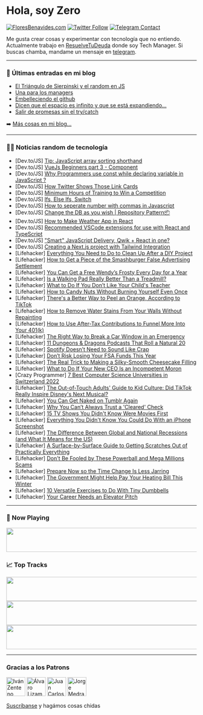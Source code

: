 # Hola, soy Zero

[![FloresBenavides.com](https://img.shields.io/website?down_message=oops&label=MiBlog&style=for-the-badge&up_message=online&url=https%3A%2F%2Ffloresbenavides.com)](https://floresbenavides.com) [![Twitter Follow](https://img.shields.io/twitter/follow/ZeroDragon?color=%231DA1F2&label=Follow&logo=twitter&logoColor=ffffff&style=for-the-badge)](https://twitter.com/zerodragon) [![Telegram Contact](https://img.shields.io/badge/escr%C3%ADbeme-ZeroDragon-%2326A5E4?style=for-the-badge&logo=telegram)](https://t.me/zerodragon)

Me gusta crear cosas y experimentar con tecnología que no entiendo.
Actualmente trabajo en [ResuelveTuDeuda](http://github.com/resuelve) donde soy Tech Manager.
Si buscas chamba, mandame un mensaje en [telegram](https://t.me/zerodragon).

---

### 📕 Últimas entradas en mi blog
<!-- BLOG-POST-LIST:START -->
- [El Triángulo de Sierpinski y el random en JS](https://floresbenavides.com/el-triangulo-de-sierpinski-y-el-random-en-js/)
- [Una para los managers](https://floresbenavides.com/una-para-los-managers/)
- [Embelleciendo el github](https://floresbenavides.com/embelleciendo-el-github/)
- [Dicen que el espacio es infinito y que se está expandiendo…](https://floresbenavides.com/dicen-que-el-espacio-es-infinito-y-que-se-esta-expandiendo/)
- [Salir de promesas sin el try/catch](https://floresbenavides.com/salir-de-promesas-sin-el-try-catch/)
<!-- BLOG-POST-LIST:END -->

➡️ [Más cosas en mi blog...](https://floresbenavides.com)

---

### 👨‍💻 Noticias random de tecnología
<!-- TECH-POSTS:START -->
- [Dev.to/JS] [Tip: JavaScript array sorting shorthand](https://dev.to/trinityyi/tip-javascript-array-sorting-shorthand-oh8)
- [Dev.to/JS] [VueJs Beginners part 3 - Component](https://dev.to/hshoja/vuejs-beginners-part-3-component-504h)
- [Dev.to/JS] [Why Programmers use const while declaring variable in JavaScript ?](https://dev.to/prkskrs/why-programmers-use-const-while-declaring-variable-in-javascript--1npn)
- [Dev.to/JS] [How Twitter Shows Those Link Cards](https://dev.to/shreyvijayvargiya/how-twitter-shows-those-link-cards-40kg)
- [Dev.to/JS] [Minimum Hours of Training to Win a Competition](https://dev.to/zeeshanali0704/minimum-hours-of-training-to-win-a-competition-383i)
- [Dev.to/JS] [Ifs, Else Ifs, Switch](https://dev.to/heiteinany18/ifs-else-ifs-switch-57pj)
- [Dev.to/JS] [How to seperate number with commas in Javascript](https://dev.to/dhairyashah/how-to-seperate-number-with-commas-in-javascript-550k)
- [Dev.to/JS] [Change the DB as you wish | Repository Pattern📦](https://dev.to/ivanzm123/change-the-db-as-you-wish-repository-pattern-2h2h)
- [Dev.to/JS] [How to Make Weather App in React](https://dev.to/reactjsguru/how-to-make-weather-app-in-react-d3f)
- [Dev.to/JS] [Recommended VSCode extensions for use with React and TypeScript](https://dev.to/yuya0114/recommended-vscode-extensions-for-use-with-react-and-typescript-9fj)
- [Dev.to/JS] [&quot;Smart&quot; JavaScript Delivery, Qwik + React in one?](https://dev.to/reggi/smart-javascript-delivery-qwik-react-in-one-nkd)
- [Dev.to/JS] [Creating a Next.js project with Tailwind Integration](https://dev.to/ethand91/creating-a-nextjs-project-with-tailwind-integration-558a)
- [Lifehacker] [Everything You Need to Do to Clean Up After a DIY Project](https://lifehacker.com/everything-you-need-to-do-to-clean-up-after-a-diy-proje-1849746843)
- [Lifehacker] [How to Get a Piece of the Smashburger False Advertising Settlement](https://lifehacker.com/how-to-get-a-piece-of-the-smashburger-false-advertising-1849746879)
- [Lifehacker] [You Can Get a Free Wendy’s Frosty Every Day for a Year](https://lifehacker.com/you-can-get-a-free-wendy-s-frosty-every-day-for-a-year-1849746368)
- [Lifehacker] [Is a Walking Pad Really Better Than a Treadmill?](https://lifehacker.com/is-a-walking-pad-really-better-than-a-treadmill-1849745029)
- [Lifehacker] [What to Do If You Don’t Like Your Child&#39;s Teacher](https://lifehacker.com/what-to-do-if-you-don-t-like-your-childs-teacher-1849744860)
- [Lifehacker] [How to Candy Nuts Without Burning Yourself Even Once](https://lifehacker.com/how-to-candy-nuts-without-burning-yourself-even-once-1849744499)
- [Lifehacker] [There&#39;s a Better Way to Peel an Orange, According to TikTok](https://lifehacker.com/theres-a-better-way-to-peel-an-orange-according-to-tik-1849744270)
- [Lifehacker] [How to Remove Water Stains From Your Walls Without Repainting](https://lifehacker.com/how-to-remove-water-stains-from-your-walls-without-repa-1849742925)
- [Lifehacker] [How to Use After-Tax Contributions to Funnel More Into Your 401&lpar;k&rpar;](https://lifehacker.com/how-to-use-after-tax-contributions-to-funnel-more-into-1849742272)
- [Lifehacker] [The Right Way to Break a Car Window in an Emergency](https://lifehacker.com/the-right-way-to-break-a-car-window-in-an-emergency-1849743591)
- [Lifehacker] [11 Dungeons &amp; Dragons Podcasts That Roll a Natural 20](https://lifehacker.com/11-dungeons-dragons-podcasts-that-roll-a-natural-20-1849739804)
- [Lifehacker] [Spotify Doesn’t Need to Sound Like Crap](https://lifehacker.com/you-can-make-spotify-sound-better-1849743180)
- [Lifehacker] [Don’t Risk Losing Your FSA Funds This Year](https://lifehacker.com/don-t-risk-losing-your-fsa-funds-this-year-1849696019)
- [Lifehacker] [The Real Trick to Making a Silky-Smooth Cheesecake Filling](https://lifehacker.com/the-real-trick-to-making-a-silky-smooth-cheesecake-fill-1849742824)
- [Lifehacker] [What to Do If Your New CEO Is an Incompetent Moron](https://lifehacker.com/what-to-do-if-your-new-ceo-is-an-incompetent-moron-1849741249)
- [Crazy Programmer] [7 Best Computer Science Universities in Switzerland 2022](https://www.thecrazyprogrammer.com/2022/11/computer-science-universities-in-switzerland.html)
- [Lifehacker] [The Out-of-Touch Adults&#39; Guide to Kid Culture: Did TikTok Really Inspire Disney&#39;s Next Musical?](https://lifehacker.com/the-out-of-touch-adults-guide-to-kid-culture-did-tikto-1849741839)
- [Lifehacker] [You Can Get Naked on Tumblr Again](https://lifehacker.com/you-can-get-naked-on-tumblr-again-1849740908)
- [Lifehacker] [Why You Can’t Always Trust a &#39;Cleared&#39; Check](https://lifehacker.com/why-you-can-t-always-trust-a-cleared-check-1849740309)
- [Lifehacker] [15 TV Shows You Didn&#39;t Know Were Movies First](https://lifehacker.com/15-tv-shows-you-didnt-know-were-movies-first-1849737095)
- [Lifehacker] [Everything You Didn&#39;t Know You Could Do With an iPhone Screenshot](https://lifehacker.com/everything-you-didnt-know-you-could-do-with-an-iphone-s-1849738349)
- [Lifehacker] [The Difference Between Global and National Recessions &lpar;and What It Means for the US&rpar;](https://lifehacker.com/the-difference-between-global-and-national-recessions-1849698626)
- [Lifehacker] [A Surface-by-Surface Guide to Getting Scratches Out of Practically Everything](https://lifehacker.com/a-surface-by-surface-guide-to-getting-scratches-out-of-1849739354)
- [Lifehacker] [Don&#39;t Be Fooled by These Powerball and Mega Millions Scams](https://lifehacker.com/dont-be-fooled-by-these-powerball-and-mega-millions-sca-1849739259)
- [Lifehacker] [Prepare Now so the Time Change Is Less Jarring](https://lifehacker.com/prepare-now-so-the-time-change-is-less-jarring-1849738866)
- [Lifehacker] [The Government Might Help Pay Your Heating Bill This Winter](https://lifehacker.com/the-government-might-help-pay-your-heating-bill-this-wi-1849738970)
- [Lifehacker] [10 Versatile Exercises to Do With Tiny Dumbbells](https://lifehacker.com/10-versatile-exercises-to-do-with-tiny-dumbbells-1849738072)
- [Lifehacker] [Your Career Needs an Elevator Pitch](https://lifehacker.com/your-career-needs-an-elevator-pitch-1849734325)<!-- TECH-POSTS:END -->

---

### 🎵 Now Playing
<a href="https://spotify-now-playing-dun.vercel.app/now-playing?open"><img src="https://spotify-now-playing-dun.vercel.app/now-playing" width="540" height="64"></a>

### 📈 Top Tracks
<a href="https://spotify-now-playing-dun.vercel.app/top-tracks?i=1&open"><img src="https://spotify-now-playing-dun.vercel.app/top-tracks?i=1" width="540" height="64"></a>
<a href="https://spotify-now-playing-dun.vercel.app/top-tracks?i=2&open"><img src="https://spotify-now-playing-dun.vercel.app/top-tracks?i=2" width="540" height="64"></a>
<a href="https://spotify-now-playing-dun.vercel.app/top-tracks?i=3&open"><img src="https://spotify-now-playing-dun.vercel.app/top-tracks?i=3" width="540" height="64"></a>

---

### Gracias a los Patrons
[<img src="https://avatars.githubusercontent.com/u/243380?v=4" alt="Iván Zenteno" width="50px">](https://github.com/k001) [<img src="https://avatars.githubusercontent.com/u/19955639?v=4" alt="Álvaro Lizama" width="50px">](https://github.com/alvarolizama) [<img src="https://avatars.githubusercontent.com/u/2718753?v=4" alt="Juan Carlos Ruiz" width="50px">](https://github.com/JuanCrg90) [<img src="https://avatars.githubusercontent.com/u/37025?v=4" alt="Jorge Medrano" width="50px">](https://github.com/h1pp1e) 

[Suscríbanse](https://www.patreon.com/zerodragon) y hagámos cosas chidas
